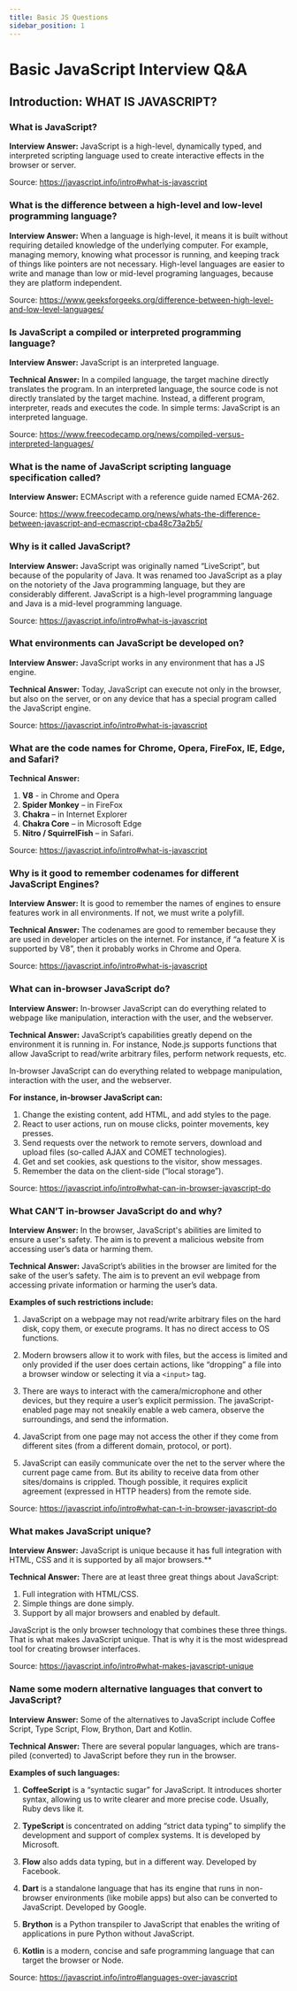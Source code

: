 ```yaml
---
title: Basic JS Questions
sidebar_position: 1
---
```


# Basic JavaScript Interview Q&A

## Introduction: WHAT IS JAVASCRIPT?

### What is JavaScript?

**Interview Answer:** JavaScript is a high-level, dynamically typed, and interpreted scripting language used to create interactive effects in the browser or server.

Source: <https://javascript.info/intro#what-is-javascript>

### What is the difference between a high-level and low-level programming language?

**Interview Answer:** When a language is high-level, it means it is built without requiring detailed knowledge of the underlying computer. For example, managing memory, knowing what processor is running, and keeping track of things like pointers are not necessary. High-level languages are easier to write and manage than low or mid-level programing languages, because they are platform independent.

Source: <https://www.geeksforgeeks.org/difference-between-high-level-and-low-level-languages/>

### Is JavaScript a compiled or interpreted programming language?

**Interview Answer:** JavaScript is an interpreted language.

**Technical Answer:** In a compiled language, the target machine directly translates the program. In an interpreted language, the source code is not directly translated by the target machine. Instead, a different program, interpreter, reads and executes the code. In simple terms: JavaScript is an interpreted language.

Source: <https://www.freecodecamp.org/news/compiled-versus-interpreted-languages/>

### What is the name of JavaScript scripting language specification called?

**Interview Answer:** ECMAscript with a reference guide named ECMA-262.

Source: https://www.freecodecamp.org/news/whats-the-difference-between-javascript-and-ecmascript-cba48c73a2b5/

### Why is it called JavaScript?

**Interview Answer:** JavaScript was originally named “LiveScript”, but because of the popularity of Java. It was renamed too JavaScript as a play on the notoriety of the Java programming language, but they are considerably different. JavaScript is a high-level programming language and Java is a mid-level programming language.

Source: <https://javascript.info/intro#what-is-javascript>

### What environments can JavaScript be developed on?

**Interview Answer:** JavaScript works in any environment that has a JS engine.

**Technical Answer:** Today, JavaScript can execute not only in the browser, but also on the server, or on any device that has a special program called the JavaScript engine.

Source: <https://javascript.info/intro#what-is-javascript>

### What are the code names for Chrome, Opera, FireFox, IE, Edge, and Safari?

**Technical Answer:**

1. **V8** - in Chrome and Opera
1. **Spider Monkey** – in FireFox
1. **Chakra** – in Internet Explorer
1. **Chakra Core** – in Microsoft Edge
1. **Nitro / SquirrelFish** – in Safari.

Source: <https://javascript.info/intro#what-is-javascript>

### Why is it good to remember codenames for different JavaScript Engines?

**Interview Answer:** It is good to remember the names of engines to ensure features work in all environments. If not, we must write a polyfill.

**Technical Answer:** The codenames are good to remember because they are used in developer articles on the internet. For instance, if “a feature X is supported by V8”, then it probably works in Chrome and Opera.

Source: <https://javascript.info/intro#what-is-javascript>

### What can in-browser JavaScript do?

**Interview Answer:** In-browser JavaScript can do everything related to webpage like manipulation, interaction with the user, and the webserver.

**Technical Answer:** JavaScript’s capabilities greatly depend on the environment it is running in. For instance, Node.js supports functions that allow JavaScript to read/write arbitrary files, perform network requests, etc.

In-browser JavaScript can do everything related to webpage manipulation, interaction with the user, and the webserver.

**For instance, in-browser JavaScript can:**

1. Change the existing content, add HTML, and add styles to the page.
1. React to user actions, run on mouse clicks, pointer movements, key presses.
1. Send requests over the network to remote servers, download and upload files (so-called AJAX and COMET technologies).
1. Get and set cookies, ask questions to the visitor, show messages.
1. Remember the data on the client-side (“local storage”).

Source: <https://javascript.info/intro#what-can-in-browser-javascript-do>

### What CAN’T in-browser JavaScript do and why?

**Interview Answer:** In the browser, JavaScript's abilities are limited to ensure a user's safety. The aim is to prevent a malicious website from accessing user’s data or harming them.

**Technical Answer:** JavaScript’s abilities in the browser are limited for the sake of the user’s safety. The aim is to prevent an evil webpage from accessing private information or harming the user’s data.

**Examples of such restrictions include:**

1. JavaScript on a webpage may not read/write arbitrary files on the hard disk, copy them, or execute programs. It has no direct access to OS functions.

1. Modern browsers allow it to work with files, but the access is limited and only provided if the user does certain actions, like “dropping” a file into a browser window or selecting it via a `<input>` tag.

1. There are ways to interact with the camera/microphone and other devices, but they require a user’s explicit permission. The javaScript-enabled page may not sneakily enable a web camera, observe the surroundings, and send the information.

1. JavaScript from one page may not access the other if they come from different sites (from a different domain, protocol, or port).

1. JavaScript can easily communicate over the net to the server where the current page came from. But its ability to receive data from other sites/domains is crippled. Though possible, it requires explicit agreement (expressed in HTTP headers) from the remote side.

Source: <https://javascript.info/intro#what-can-t-in-browser-javascript-do>

### What makes JavaScript unique?

**Interview Answer:** JavaScript is unique because it has full integration with HTML, CSS and it is supported by all major browsers.\*\*

**Technical Answer:** There are at least three great things about JavaScript:

1. Full integration with HTML/CSS.
1. Simple things are done simply.
1. Support by all major browsers and enabled by default.

JavaScript is the only browser technology that combines these three things. That is what makes JavaScript unique. That is why it is the most widespread tool for creating browser interfaces.

Source: <https://javascript.info/intro#what-makes-javascript-unique>

### Name some modern alternative languages that convert to JavaScript?

**Interview Answer:** Some of the alternatives to JavaScript include Coffee Script, Type Script, Flow, Brython, Dart and Kotlin.

**Technical Answer:** There are several popular languages, which are trans-piled (converted) to JavaScript before they run in the browser.

**Examples of such languages:**

1. **CoffeeScript** is a “syntactic sugar” for JavaScript. It introduces shorter syntax, allowing us to write clearer and more precise code. Usually, Ruby devs like it.

1. **TypeScript** is concentrated on adding “strict data typing” to simplify the development and support of complex systems. It is developed by Microsoft.

1. **Flow** also adds data typing, but in a different way. Developed by Facebook.

1. **Dart** is a standalone language that has its engine that runs in non-browser environments (like mobile apps) but also can be converted to JavaScript. Developed by Google.

1. **Brython** is a Python transpiler to JavaScript that enables the writing of applications in pure Python without JavaScript.

1. **Kotlin** is a modern, concise and safe programming language that can target the browser or Node.

Source: <https://javascript.info/intro#languages-over-javascript>

